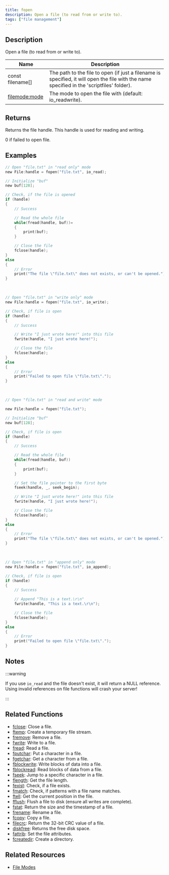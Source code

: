 ```yaml
---
title: fopen
description: Open a file (to read from or write to).
tags: ["file management"]
---
```


<LowercaseNote />

## Description

Open a file (to read from or write to).

| Name                                     | Description                                                                                                                                |
| ---------------------------------------- | ------------------------------------------------------------------------------------------------------------------------------------------ |
| const filename[]                         | The path to the file to open (if just a filename is specified, it will open the file with the name specified in the 'scriptfiles' folder). |
| [filemode:mode](../resources/file-modes) | The mode to open the file with (default: io_readwrite).                                                                                    |

## Returns

Returns the file handle. This handle is used for reading and writing.

0 if failed to open file.

## Examples

```c
// Open "file.txt" in "read only" mode
new File:handle = fopen("file.txt", io_read);

// Initialize "buf"
new buf[128];

// Check, if the file is opened
if (handle)
{
    // Success

    // Read the whole file
    while(fread(handle, buf))=
    {
        print(buf);
    }

    // Close the file
    fclose(handle);
}
else
{
    // Error
    print("The file \"file.txt\" does not exists, or can't be opened.");
}
```

<br />

```c
// Open "file.txt" in "write only" mode
new File:handle = fopen("file.txt", io_write);

// Check, if file is open
if (handle)
{
    // Success

    // Write "I just wrote here!" into this file
    fwrite(handle, "I just wrote here!");

    // Close the file
    fclose(handle);
}
else
{
    // Error
    print("Failed to open file \"file.txt\".");
}

```

<br />

```c
// Open "file.txt" in "read and write" mode

new File:handle = fopen("file.txt");

// Initialize "buf"
new buf[128];

// Check, if file is open
if (handle)
{
    // Success

    // Read the whole file
    while(fread(handle, buf))
    {
        print(buf);
    }

    // Set the file pointer to the first byte
    fseek(handle, _, seek_begin);

    // Write "I just wrote here!" into this file
    fwrite(handle, "I just wrote here!");

    // Close the file
    fclose(handle);
}
else
{
    // Error
    print("The file \"file.txt\" does not exists, or can't be opened.");
}
```

<br />

```c
// Open "file.txt" in "append only" mode
new File:handle = fopen("file.txt", io_append);

// Check, if file is open
if (handle)
{
    // Success

    // Append "This is a text.\r\n"
    fwrite(handle, "This is a text.\r\n");

    // Close the file
    fclose(handle);
}
else
{
    // Error
    print("Failed to open file \"file.txt\".");
}
```

## Notes

:::warning

If you use `io_read` and the file doesn't exist, it will return a NULL reference. Using invalid references on file functions will crash your server!

:::

## Related Functions

- [fclose](fclose): Close a file.
- [ftemp](ftemp): Create a temporary file stream.
- [fremove](fremove): Remove a file.
- [fwrite](fwrite): Write to a file.
- [fread](fread): Read a file.
- [fputchar](fputchar): Put a character in a file.
- [fgetchar](fgetchar): Get a character from a file.
- [fblockwrite](fblockwrite): Write blocks of data into a file.
- [fblockread](fblockread): Read blocks of data from a file.
- [fseek](fseek): Jump to a specific character in a file.
- [flength](flength): Get the file length.
- [fexist](fexist): Check, if a file exists.
- [fmatch](fmatch): Check, if patterns with a file name matches.
- [ftell](ftell): Get the current position in the file.
- [fflush](fflush): Flush a file to disk (ensure all writes are complete).
- [fstat](fstat): Return the size and the timestamp of a file.
- [frename](frename): Rename a file.
- [fcopy](fcopy): Copy a file.
- [filecrc](filecrc): Return the 32-bit CRC value of a file.
- [diskfree](diskfree): Returns the free disk space.
- [fattrib](fattrib): Set the file attributes.
- [fcreatedir](fcreatedir): Create a directory.

## Related Resources

- [File Modes](../resources/file-modes)
